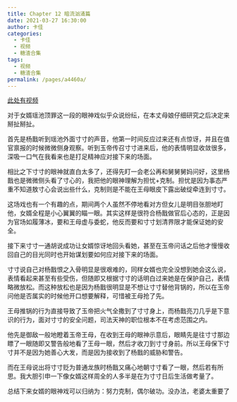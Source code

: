 ```yaml
---
title: Chapter 12 暗流汹涌篇
date: 2021-03-27 16:30:00
author: 卡佳
categories: 
  - 卡佳
  - 视频
  - 糖渣合集
tags: 
  - 视频
  - 糖渣合集
permalink: /pages/a4460a/
---
```


[此处有视频](/vid/kajia/chap_12.mp4)<!-- more -->

对于女婿瑶池顶罪这一段的眼神戏似乎众说纷纭，在本丈母娘仔细研究之后决定来掰扯掰扯。

首先是杨戬听到瑶池外面寸寸的声音，他第一时间反应过来还有点惊讶，并且在值官禀报的时候微微侧身观察。听到玉帝传召寸寸进来后，他的表情明显收敛很多，深吸一口气在我看来也是打足精神应对接下来的场面。

相比之下寸寸的眼神就直白太多了，还得先盯一会老公再和舅舅舅妈问好，这里杨戬也是微微侧头看了寸心的，我把他的眼神理解为担忧+克制。担忧是因为事态严重不知道敖寸心会说出些什么，克制则是不能在王母眼皮下露出破绽牵连到寸寸。

这场戏也有一个有趣的点，期间两个人虽然不停地看对方但女儿是明目张胆地盯他，女婿全程是小心翼翼的瞄一眼。其实这样是很符合杨戬做官后心态的，正是因为官场如履薄冰，要和王母虚与委蛇，他反而要和寸寸划清界限才能保证她的安全。

接下来寸寸一通胡说成功让女婿惊讶地回头看她，甚至在玉帝问话之后他才慢慢收回自己的目光同时也开始谋划要如何应对接下来的场面。

寸寸说自己对杨戬恨之入骨明显是很艰难的，同样女婿也完全没想到她会这么说，表情看起来甚至有些受伤，但随即又根据寸寸的话明白过来她是在保护自己，表情略微放松。而这种放松也是因为杨戬很明显是不想让寸寸替他背锅的，所以在玉帝问他是否属实的时候他开口想要解释，可惜被王母抢了先。

王母推锅的行为直接导致了玉帝把火气全撒到了寸寸身上，而杨戬亮刀几乎是下意识的行为，面对寸寸的安全问题，司法天神的职位根本不在考虑范围之内。

他先是御敌一般地瞪着玉帝王母，在收到王母的眼神示意后，眼睛先是往寸寸那边瞟了一眼随即又警告般地看了王母一眼，然后才收刀到寸寸身前。所以王母保下寸寸并不是因为她善心大发，而是因为接收到了杨戬的威胁和警告。

而在王母说出将寸寸贬为普通龙族时杨戬又痛心地朝寸寸看了一眼，然后若有所思。我大胆引申一下像女婿这样周全的人多半是在为寸寸日后生活做考量了。

总结下来女婿的眼神戏可以归纳为：努力克制，偶尔破功。没办法，老婆太重要了
